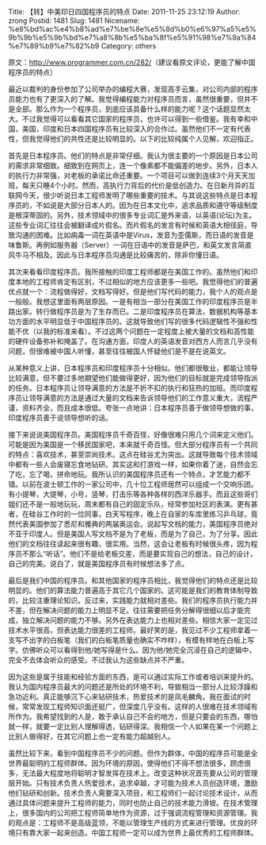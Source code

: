 Title: 【转】中美印日四国程序员的特点
Date: 2011-11-25 23:12:19
Author: zrong
Postid: 1481
Slug: 1481
Nicename: %e8%bd%ac%e4%b8%ad%e7%be%8e%e5%8d%b0%e6%97%a5%e5%9b%9b%e5%9b%bd%e7%a8%8b%e5%ba%8f%e5%91%98%e7%9a%84%e7%89%b9%e7%82%b9
Category: others

原文：<http://www.programmer.com.cn/282/>（建议看原文评论，更能了解中国程序员的特点）

最近以裁判的身份参加了公司举办的编程大赛，发现高手云集，对公司内部的程序员能力也有了更深入的了解。我觉得编程能力对程序员而言，虽然很重要，但并不是全部。那么作为一个程序员，到底应该具备什么样的能力呢？这个话题显然太大。不过我觉得可以看看其它国家的程序员，也许可以得到一些借鉴。我有幸和中国，美国，印度和日本四国程序员有比较深入的合作过。虽然他们不一定有代表性，但我觉得他们的共性还是比较明显的。以下的比较纯属个人见解，欢迎指正。

首先是日本程序员。他们的特点是非常仔细。我认为很主要的一个原因是日本公司的需求非常细致。细致到在网页上，连一个像素都不能偏差的地步。另外，日本人的执行力非常强，对老板的承诺比命还重要。一个项目可以做到连续3个月天天加班，每天只睡4个小时。然而，高执行力背后的代价是低创造力。在日新月异的互联网今天，很少听说日本工程师发明了哪些重要的技术。与其说这些特点是日本程序员的，不如说是大部分日本人的。因为在日本文化中，追求品质和遵守等级制度是根深蒂固的。另外，技术领域中的很多专业词汇是外来语，以英语(论坛)为主。这些专业词汇往往会被翻译成片假名。而片假名的发言有时候和英语大相径庭，导致沟通的困难。比如病毒一词在英语中是Virus，发音为歪儒斯，而日语的发音是味鲁斯。再例如服务器（Server）一词在日语中的发音是萨巴，和英文发言简直风牛马不相及。因此与日本程序员沟通是比较痛苦的，除非你懂日语。<!--more-->

其次来看看印度程序员。我所接触的印度工程师都是在美国工作的。虽然他们和印度本地的工程师肯定有区别，不过相似的地方应该更多一些吧。我觉得他们的普遍优点就一个：流程做得好，文档写得好。但是他们写代码的能力，我个人的观点是一般般。我想这里面有两层原因。一是有相当一部分在美国工作的印度程序员是半路出家。转行做程序员是为了生存而已。二是印度程序员在算法，数据机构等基本功方面的水平明显低于中国程序员的。这就导致他们写的很多代码逻辑性不强和性能不优（以我的标准来看）。不过这两个问题在一定程度上被大量的文档和高性能的硬件设备弥补和掩盖了。在沟通方面，印度人的英语发音对西方人而言几乎没有问题，但很难被中国人听懂，甚至往往被国人怀疑他们是不是在说英文。

从某种意义上讲，日本程序员和印度程序员十分相似。他们都很敬业，都能让领导比较满意，但不要过多地期望他们能做得更好，因为他们的目标就是完成领导指派的任务。日本程序员让领导满意的方法是不折不扣的执行和狂热的加班。而印度程序员让领导满意的方法是通过大量的文档来告诉领导他们的工作意义重大，流程严谨，资料齐全，而且成本很低。夸张一点地讲：日本程序员善于做领导想做的事，印度程序员善于说领导想听的话。

接下来说说美国程序员。美国程序员千奇百怪，好像很难只用几个词来定义他们。可能是因为美国是一个移民国家吧，本来就千奇百怪。但大部分程序员有一个共同的特点：喜欢技术，甚至崇尚技术。这点在硅谷尤为突出。这就导致每个技术领域中都有一些人会废寝忘食地钻研。其实这和打游戏一样，如果你着了迷，自然会忘了吃，忘了喝，拼命地玩。我所认识的美国程序员还有一个特点，才艺能力都不错。以前在波士顿工作的一家公司中，几十位工程师居然可以组成一个交响乐团。有小提琴，大提琴，小号，竖琴，打击乐等各种各样的西洋乐器手。而且这些哥们姐们还不是一般地玩玩，周末都有自己的固定乐队，经常参加社区的表演。更有甚者，在硅谷工作时的一位同事，白天写程序，晚上在自家的车库里练习乒乓球，竟然代表美国参加了悉尼和雅典的两届奥运会。说起写文档的能力，美国程序员绝对不亚于印度人。但是美国人写文档不是为了老板，而是为了自己，为了分享。因此他们的文档往往读起来很有趣，很实用。当然，这会让老板有时候很头疼，因为程序员不那么“听话”。他们不是给老板交差，而是要实现自己的想法，自己的设计，自己的完美。说白了，就是美国程序员有时候想法多了点。

最后是我们中国的程序员。和其他国家的程序员相比，我觉得他们的特点还是比较明显的。他们的算法能力普遍高于其它几个国家的。这可能是我们的教育体制导致的，比较注重理论知识。反过来，实践能力就相对差些。我们的程序员执行能力并不差，但在解决问题的能力上明显不足。往往需要把任务分解得很细以后才能完成，独立解决问题的能力不够。另外在表达能力上也相对差些。相信大家一定见过技术水平很高，但表达能力很差的工程师。最好笑的是，我见过不少工程师拿着一支写不出字的白板笔（我们的白板笔质量也确实不咋样），有模有样地在白板上写字。仿佛听众可以看得到他/她写得是什么。因为他/她完全沉浸在自己的逻辑中，完全不去体会听众的感受。不过我认为这些缺点并不严重。

因为这些是属于技能和经验方面的东西，是可以通过实际工作或者培训来提升的。我认为国内程序员最大的问题还是所处的环境不利，导致相当一部分人比较浮躁和急功近利。真正能够沉下心来钻研技术，热爱技术的是凤毛麟角。我在面试的时候，常常发现工程师知识面还挺广，但深度几乎没有。这样的人很难在技术领域有所作为。我希望找到的人是，敢于承认自己不会的地方，但是只要会的东西，哪怕就一样，就要一定比别人理解得透，钻研得深。我相信一个人如果在某一个问题上比别人做得好，在其它问题上也一定有能力超越别人。

虽然比较下来，看到中国程序员不少的问题。但作为群体，中国的程序员可能是全世界最聪明的工程师群体。因为环境的原因，使得他们不得不想法很多，顾虑很多，无法最大程度地将聪明才智发挥在技术上。改变这种状况首先要从公司的管理层开始。只有技术负责人热爱技术，追求卓越，才可能为技术人员创造环境，激励他们钻研和创新。技术负责人需要深入项目，和工程师们一起讨论技术设计，从而通过具体问题来提升工程师的能力，同时也防止自己的技术能力滑坡。在技术管理上，很多国内的公司把工程师简单地作为资源，过于强调流程管理和资源管理。我的观点是：工程师不是高级蓝领，不能以管理生产线的方式来进行管理。优良的环境只有靠大家一起来创造。中国工程师一定可以成为世界上最优秀的工程师群体。

